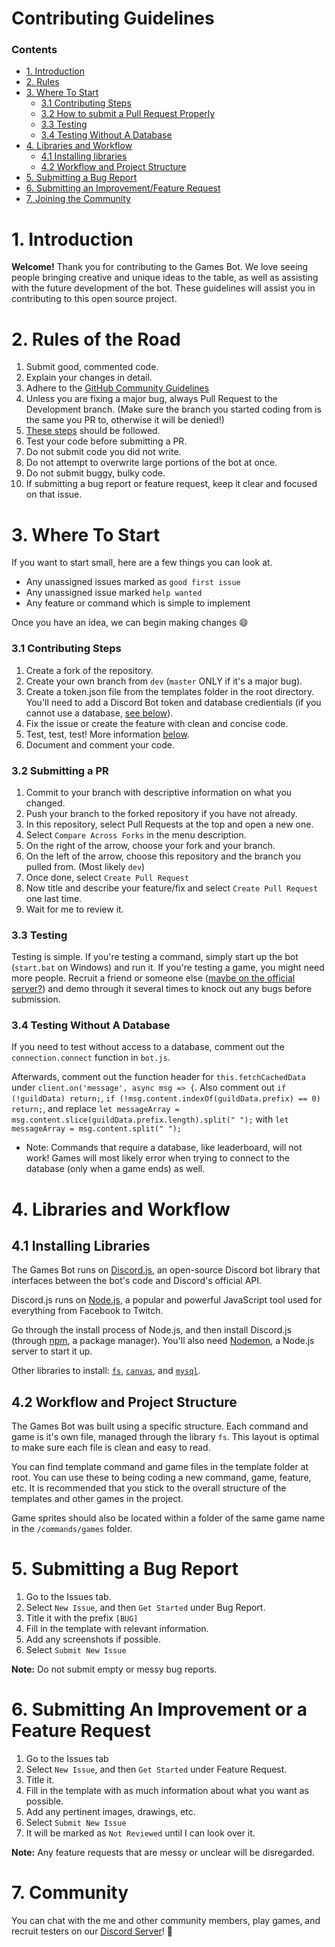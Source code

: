 # Contributing Guidelines

### Contents
* [1. Introduction](#1-introduction)
* [2. Rules](#2-rules-of-the-road)
* [3. Where To Start](#3-where-to-start)
  * [3.1 Contributing Steps](#31-contributing-steps)
  * [3.2 How to submit a Pull Request Properly](#32-submitting-a-pr)
  * [3.3 Testing](#33-testing)
  * [3.4 Testing Without A Database](#34-testing-without-a-database)
* [4. Libraries and Workflow](#4-libraries-and-workflow)
  * [4.1 Installing libraries](#41-installing-libraries)
  * [4.2 Workflow and Project Structure](#42-workflow-and-project-structure)
* [5. Submitting a Bug Report](#5-submitting-a-bug-report)
* [6. Submitting an Improvement/Feature Request](#6-submitting-an-improvement-or-a-feature-request)
* [7. Joining the Community](#7-community)

# 1. Introduction
**Welcome!** Thank you for contributing to the Games Bot. We love seeing people bringing creative and unique ideas to the table, as well as assisting with the future development of the bot.
These guidelines will assist you in contributing to this open source project.

# 2. Rules of the Road
1. Submit good, commented code.
2. Explain your changes in detail.
3. Adhere to the [GitHub Community Guidelines](https://docs.github.com/en/github/site-policy/github-community-guidelines)
4. Unless you are fixing a major bug, always Pull Request to the Development branch. (Make sure the branch you started coding from is the same you PR to, otherwise it will be denied!)
5. [These steps](https://gist.github.com/MarcDiethelm/7303312) should be followed.
6. Test your code before submitting a PR.
7. Do not submit code you did not write.
8. Do not attempt to overwrite large portions of the bot at once.
9. Do not submit buggy, bulky code.
10. If submitting a bug report or feature request, keep it clear and focused on that issue.

# 3. Where To Start
If you want to start small, here are a few things you can look at.

- Any unassigned issues marked as `good first issue`
- Any unassigned issue marked `help wanted`
- Any feature or command which is simple to implement

Once you have an idea, we can begin making changes 😄

### 3.1 Contributing Steps

1. Create a fork of the repository.
2. Create your own branch from `dev` (`master` ONLY if it's a major bug).
3. Create a token.json file from the templates folder in the root directory. You'll need to add a Discord Bot token and database credientials (if you cannot use a database, [see below]()).
4. Fix the issue or create the feature with clean and concise code.
5. Test, test, test! More information [below](#34-testing-without-a-database).
6. Document and comment your code.

### 3.2 Submitting a PR

1. Commit to your branch with descriptive information on what you changed.
2. Push your branch to the forked repository if you have not already.
3. In this repository, select Pull Requests at the top and open a new one.
4. Select `Compare Across Forks` in the menu description.
5. On the right of the arrow, choose your fork and your branch.
6. On the left of the arrow, choose this repository and the branch you pulled from. (Most likely `dev`)
7. Once done, select `Create Pull Request`
8. Now title and describe your feature/fix and select `Create Pull Request` one last time.
9. Wait for me to review it.

### 3.3 Testing
Testing is simple. If you're testing a command, simply start up the bot (`start.bat` on Windows) and run it. If you're testing a game, you might need more people. Recruit a friend or someone else ([maybe on the official server?](https://discord.gg/gSeEYNk)) and demo through it several times to knock out any bugs before submission.

### 3.4 Testing Without A Database
If you need to test without access to a database, comment out the `connection.connect` function in `bot.js`.

Afterwards, comment out the function header for `this.fetchCachedData` under `client.on('message', async msg => {`. Also comment out ```if (!guildData) return;```, ```if (!msg.content.indexOf(guildData.prefix) == 0) return;```, and replace ```let messageArray = msg.content.slice(guildData.prefix.length).split(" ");``` with ```let messageArray = msg.content.split(" ");```

- Note: Commands that require a database, like leaderboard, will not work! Games will most likely error when trying to connect to the database (only when a game ends) as well.

# 4. Libraries and Workflow
## 4.1 Installing Libraries
The Games Bot runs on [Discord.js](https://discord.js.org/), an open-source Discord bot library that interfaces between the bot's code and Discord's official API.

Discord.js runs on [Node.js](https://nodejs.org/en/), a popular and powerful JavaScript tool used for everything from Facebook to Twitch.

Go through the install process of Node.js, and then install Discord.js (through [npm](https://www.npmjs.com/), a package manager).
You'll also need [Nodemon](https://nodemon.io/), a Node.js server to start it up.

Other libraries to install: [`fs`](https://www.npmjs.com/package/fs), [`canvas`](https://www.npmjs.com/package/canvas), and [`mysql`](https://www.npmjs.com/package/mysql).

## 4.2 Workflow and Project Structure
The Games Bot was built using a specific structure. Each command and game is it's own file, managed through the library `fs`. This layout is
optimal to make sure each file is clean and easy to read.

You can find template command and game files in the template folder at root.
You can use these to being coding a new command, game, feature, etc.
It is recommended that you stick to the overall structure of the templates and other games in the project.

Game sprites should also be located within a folder of the same game name in the `/commands/games` folder.

# 5. Submitting a Bug Report

1. Go to the Issues tab.
2. Select `New Issue`, and then `Get Started` under Bug Report.
3. Title it with the prefix `[BUG]`
4. Fill in the template with relevant information.
5. Add any screenshots if possible.
6. Select `Submit New Issue`

**Note:** Do not submit empty or messy bug reports.

# 6. Submitting An Improvement or a Feature Request

1. Go to the Issues tab
2. Select `New Issue`, and then `Get Started` under Feature Request.
3. Title it.
4. Fill in the template with as much information about what you want as possible.
5. Add any pertinent images, drawings, etc.
6. Select `Submit New Issue`
7. It will be marked as `Not Reviewed` until I can look over it.

**Note:** Any feature requests that are messy or unclear will be disregarded.

# 7. Community
You can chat with the me and other community members, play games, and recruit testers on our [Discord Server](https://discord.gg/gSeEYNk)! 🙂
